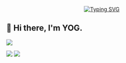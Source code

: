 <!-- <p align="center"><a href="https://github.com/YogTandel"><img width="80%" alt="Hello, I'm Yog Tandel I do open full stack!" src="./assets/gh-readme-header.png" /></a></p> -->
<p align="center" href="https://git.io/typing-svg">
  <a href="https://git.io/typing-svg"><img src="https://readme-typing-svg.herokuapp.com?font=Poppins&pause=1000&color=E4E4E4&center=true&vCenter=true&width=435&lines=%F0%9F%8C%BF++Yog+Tandel.;%F0%9F%8C%B1+Informatics+Student;%F0%9F%93%A6+Full+Stack+Developer" alt="Typing SVG" /></a>
</p>

## 👋 Hi there, I'm YOG.

[![](http://github-profile-summary-cards.vercel.app/api/cards/profile-details?username=YogTandel&theme=rose_pine)](https://github.com/YogTandel)

[![](http://github-profile-summary-cards.vercel.app/api/cards/stats?username=YogTandel&theme=rose_pine)](https://github.com/YogTandel) [![](http://github-profile-summary-cards.vercel.app/api/cards/repos-per-language?username=YogTandel&theme=rose_pine)](https://github.com/YogTandel)
#
